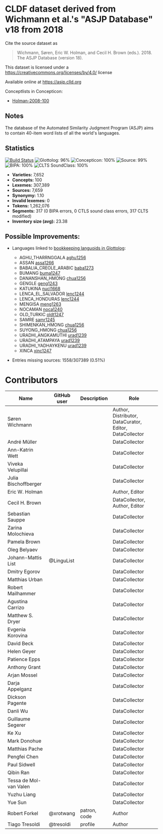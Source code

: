 # CLDF dataset derived from Wichmann et al.'s "ASJP Database" v18 from 2018

Cite the source dataset as

> Wichmann, Søren, Eric W. Holman, and Cecil H. Brown (eds.). 2018. The ASJP Database (version 18).

This dataset is licensed under a https://creativecommons.org/licenses/by/4.0/ license

Available online at https://asjp.clld.org


Conceptlists in Concepticon:
- [Holman-2008-100](https://concepticon.clld.org/contributions/Holman-2008-100)
## Notes

The database of the Automated Similarity Judgment Program (ASJP) aims to
contain 40-item word lists of all the world's languages.



## Statistics


[![Build Status](https://travis-ci.org/lexibank/asjp.svg?branch=master)](https://travis-ci.org/lexibank/asjp)
![Glottolog: 96%](https://img.shields.io/badge/Glottolog-96%25-green.svg "Glottolog: 96%")
![Concepticon: 100%](https://img.shields.io/badge/Concepticon-100%25-brightgreen.svg "Concepticon: 100%")
![Source: 99%](https://img.shields.io/badge/Source-99%25-brightgreen.svg "Source: 99%")
![BIPA: 100%](https://img.shields.io/badge/BIPA-100%25-brightgreen.svg "BIPA: 100%")
![CLTS SoundClass: 100%](https://img.shields.io/badge/CLTS%20SoundClass-100%25-brightgreen.svg "CLTS SoundClass: 100%")

- **Varieties:** 7,652
- **Concepts:** 100
- **Lexemes:** 307,389
- **Sources:** 7,659
- **Synonymy:** 1.10
- **Invalid lexemes:** 0
- **Tokens:** 1,262,076
- **Segments:** 317 (0 BIPA errors, 0 CTLS sound class errors, 317 CLTS modified)
- **Inventory size (avg):** 23.38

## Possible Improvements:

- Languages linked to [bookkeeping languoids in Glottolog](http://glottolog.org/glottolog/glottologinformation#bookkeepinglanguoids):
  - AGHU_THARRNGGALA [aghu1256](http://glottolog.org/resource/languoid/id/aghu1256)
  - ASSAN [assa1266](http://glottolog.org/resource/languoid/id/assa1266)
  - BABALIA_CREOLE_ARABIC [baba1273](http://glottolog.org/resource/languoid/id/baba1273)
  - BUMANG [buma1247](http://glottolog.org/resource/languoid/id/buma1247)
  - DANANSHAN_HMONG [chua1256](http://glottolog.org/resource/languoid/id/chua1256)
  - GENGLE [geng1243](http://glottolog.org/resource/languoid/id/geng1243)
  - KATUKINA [nucl1668](http://glottolog.org/resource/languoid/id/nucl1668)
  - LENCA_EL_SALVADOR [lenc1244](http://glottolog.org/resource/languoid/id/lenc1244)
  - LENCA_HONDURAS [lenc1244](http://glottolog.org/resource/languoid/id/lenc1244)
  - MENGISA [meng1263](http://glottolog.org/resource/languoid/id/meng1263)
  - NOCAMAN [noca1240](http://glottolog.org/resource/languoid/id/noca1240)
  - OLD_TURKIC [oldt1247](http://glottolog.org/resource/languoid/id/oldt1247)
  - SAMRE [samr1245](http://glottolog.org/resource/languoid/id/samr1245)
  - SHIMENKAN_HMONG [chua1256](http://glottolog.org/resource/languoid/id/chua1256)
  - SUYONG_HMONG [chua1256](http://glottolog.org/resource/languoid/id/chua1256)
  - URADHI_ANGKAMUTHI [urad1239](http://glottolog.org/resource/languoid/id/urad1239)
  - URADHI_ATAMPAYA [urad1239](http://glottolog.org/resource/languoid/id/urad1239)
  - URADHI_YADHAYKENU [urad1239](http://glottolog.org/resource/languoid/id/urad1239)
  - XINCA [xinc1247](http://glottolog.org/resource/languoid/id/xinc1247)


- Entries missing sources: 1558/307389 (0.51%)

# Contributors

Name | GitHub user | Description | Role
--- | --- | --- | ---
Søren Wichmann | | | Author, Distributor, DataCurator, Editor, DataCollector
André Müller | | | DataCollector
Ann-Katrin Wett | | | DataCollector
Viveka Velupillai | | | DataCollector
Julia Bischoffberger | | | DataCollector
Eric W. Holman | | | Author, Editor
Cecil H. Brown | | | DataCollector, Author, Editor
Sebastian Sauppe | | | DataCollector
Zarina Molochieva | | | DataCollector
Pamela Brown | | | DataCollector
Oleg Belyaev | | | DataCollector
Johann-Mattis List | @LinguList | | DataCollector
Dmitry Egorov | | | DataCollector
Matthias Urban | | | DataCollector
Robert Mailhammer | | | DataCollector
Agustina Carrizo | | | DataCollector
Matthew S. Dryer | | | DataCollector
Evgenia Korovina | | | DataCollector
David Beck | | | DataCollector
Helen Geyer | | | DataCollector
Patience Epps | | | DataCollector
Anthony Grant | | | DataCollector
Arjan Mossel | | | DataCollector
Darja Appelganz | | | DataCollector
Dickson Pagente | | | DataCollector
Danli Wu | | | DataCollector
Guillaume Segerer | | | DataCollector
Ke Xu | | | DataCollector
Mark Donohue | | | DataCollector
Matthias Pache | | | DataCollector
Pengfei Chen | | | DataCollector
Paul Sidwell | | | DataCollector
Qibin Ran | | | DataCollector
Tessa de Mol-van Valen | | | DataCollector
Yuzhu Liang | | | DataCollector
Yue Sun | | | DataCollector
Robert Forkel | @xrotwang | patron, code | Author
Tiago Tresoldi | @tresoldi | profile | Author


